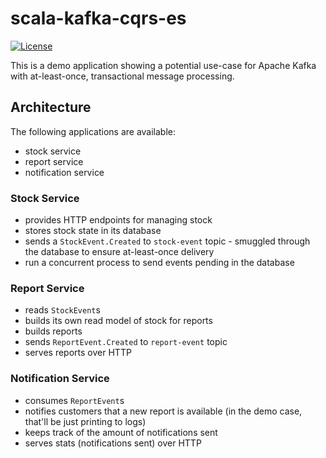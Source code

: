 # scala-kafka-cqrs-es

[![License](http://img.shields.io/:license-Apache%202-green.svg)](http://www.apache.org/licenses/LICENSE-2.0.txt)

This is a demo application showing a potential use-case for Apache Kafka with at-least-once, transactional message processing.

## Architecture

The following applications are available:

- stock service
- report service
- notification service

### Stock Service

- provides HTTP endpoints for managing stock
- stores stock state in its database
- sends a `StockEvent.Created` to `stock-event` topic - smuggled through the database to ensure at-least-once delivery
- run a concurrent process to send events pending in the database

### Report Service

- reads `StockEvent`s
- builds its own read model of stock for reports
- builds reports
- sends `ReportEvent.Created` to `report-event` topic
- serves reports over HTTP

### Notification Service

- consumes `ReportEvent`s
- notifies customers that a new report is available (in the demo case, that'll be just printing to logs)
- keeps track of the amount of notifications sent
- serves stats (notifications sent) over HTTP
